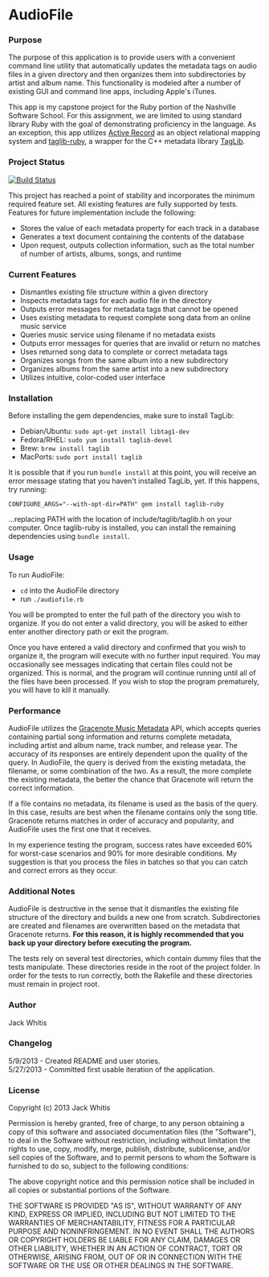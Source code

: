 # AudioFile

### Purpose

The purpose of this application is to provide users with a convenient command line utility that automatically updates the metadata tags on audio files in a given directory and then organizes them into subdirectories by artist and album name. This functionality is modeled after a number of existing GUI and command line apps, including Apple's iTunes.

This app is my capstone project for the Ruby portion of the Nashville Software School. For this assignment, we are limited to using standard library Ruby with the goal of demonstrating proficiency in the language. As an exception, this app utilizes <a href="http://edgeguides.rubyonrails.org/active_record_basics.html">Active Record</a> as an object relational mapping system and <a href="http://robinst.github.io/taglib-ruby/">taglib-ruby</a>, a wrapper for the C++ metadata library <a href="http://taglib.github.io/">TagLib</a>.

### Project Status

[![Build Status](https://www.travis-ci.org/jwhitis/AudioFile.png?branch=master)](https://www.travis-ci.org/jwhitis/AudioFile)

This project has reached a point of stability and incorporates the minimum required feature set. All existing features are fully supported by tests. Features for future implementation include the following:

* Stores the value of each metadata property for each track in a database
* Generates a text document containing the contents of the database
* Upon request, outputs collection information, such as the total number of number of artists, albums, songs, and runtime

### Current Features

* Dismantles existing file structure within a given directory
* Inspects metadata tags for each audio file in the directory
* Outputs error messages for metadata tags that cannot be opened
* Uses existing metadata to request complete song data from an online music service
* Queries music service using filename if no metadata exists
* Outputs error messages for queries that are invalid or return no matches
* Uses returned song data to complete or correct metadata tags
* Organizes songs from the same album into a new subdirectory
* Organizes albums from the same artist into a new subdirectory
* Utilizes intuitive, color-coded user interface

### Installation

Before installing the gem dependencies, make sure to install TagLib:

* Debian/Ubuntu: `sudo apt-get install libtag1-dev`
* Fedora/RHEL: `sudo yum install taglib-devel`
* Brew: `brew install taglib`
* MacPorts: `sudo port install taglib`

It is possible that if you run `bundle install` at this point, you will receive an error message stating that you haven't installed TagLib, yet. If this happens, try running:

    CONFIGURE_ARGS="--with-opt-dir=PATH" gem install taglib-ruby

...replacing PATH with the location of include/taglib/taglib.h on your computer. Once taglib-ruby is installed, you can install the remaining dependencies using `bundle install`.

### Usage

To run AudioFile:

* `cd` into the AudioFile directory
* run `./audiofile.rb`

You will be prompted to enter the full path of the directory you wish to organize. If you do not enter a valid directory, you will be asked to either enter another directory path or exit the program.

Once you have entered a valid directory and confirmed that you wish to organize it, the program will execute with no further input required. You may occasionally see messages indicating that certain files could not be organized. This is normal, and the program will continue running until all of the files have been processed. If you wish to stop the program prematurely, you will have to kill it manually.

### Performance

AudioFile utilizes the <a href="https://developer.gracenote.com/web-api">Gracenote Music Metadata</a> API, which accepts queries containing partial song information and returns complete metadata, including artist and album name, track number, and release year. The accuracy of its responses are entirely dependent upon the quality of the query. In AudioFile, the query is derived from the existing metadata, the filename, or some combination of the two. As a result, the more complete the existing metadata, the better the chance that Gracenote will return the correct information.

If a file contains no metadata, its filename is used as the basis of the query. In this case, results are best when the filename contains only the song title. Gracenote returns matches in order of accuracy and popularity, and AudioFile uses the first one that it receives.

In my experience testing the program, success rates have exceeded 60% for worst-case scenarios and 90% for more desirable conditions. My suggestion is that you process the files in batches so that you can catch and correct errors as they occur.

### Additional Notes

AudioFile is destructive in the sense that it dismantles the existing file structure of the directory and builds a new one from scratch. Subdirectories are created and filenames are overwritten based on the metadata that Gracenote returns. **For this reason, it is highly recommended that you back up your directory before executing the program.**

The tests rely on several test directories, which contain dummy files that the tests manipulate. These directories reside in the root of the project folder. In order for the tests to run correctly, both the Rakefile and these directories must remain in project root.

### Author

Jack Whitis

### Changelog

5/9/2013 - Created README and user stories.  
5/27/2013 - Committed first usable iteration of the application.

### License

Copyright (c) 2013 Jack Whitis

Permission is hereby granted, free of charge, to any person obtaining a copy
of this software and associated documentation files (the "Software"), to deal
in the Software without restriction, including without limitation the rights
to use, copy, modify, merge, publish, distribute, sublicense, and/or sell
copies of the Software, and to permit persons to whom the Software is
furnished to do so, subject to the following conditions:

The above copyright notice and this permission notice shall be included in
all copies or substantial portions of the Software.

THE SOFTWARE IS PROVIDED "AS IS", WITHOUT WARRANTY OF ANY KIND, EXPRESS OR
IMPLIED, INCLUDING BUT NOT LIMITED TO THE WARRANTIES OF MERCHANTABILITY,
FITNESS FOR A PARTICULAR PURPOSE AND NONINFRINGEMENT. IN NO EVENT SHALL THE
AUTHORS OR COPYRIGHT HOLDERS BE LIABLE FOR ANY CLAIM, DAMAGES OR OTHER
LIABILITY, WHETHER IN AN ACTION OF CONTRACT, TORT OR OTHERWISE, ARISING FROM,
OUT OF OR IN CONNECTION WITH THE SOFTWARE OR THE USE OR OTHER DEALINGS IN
THE SOFTWARE.